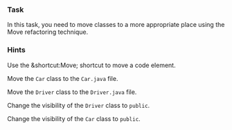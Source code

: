 ### Task

In this task, you need to move classes to a more appropriate place using the Move refactoring technique.

### Hints

<div class="hint" title="Shortcut for Move refactoring">

Use the &shortcut:Move; shortcut to move a code element.

</div>

<div class="hint" title="Refactoring hint">

Move the `Car` class to the `Car.java` file.

Move the `Driver` class to the `Driver.java` file.

Change the visibility of the `Driver` class to `public`.

Change the visibility of the `Car` class to `public`.

</div>

